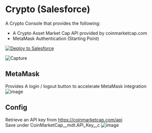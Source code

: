 # Crypto (Salesforce)
A Crypto Console that provides the following:
- A Crypto Asset Market Cap API provided by coinmarketcap.com
- MetaMask Authentication (Starting Point) 

<a href="https://githubsfdeploy.herokuapp.com">
  <img alt="Deploy to Salesforce"
       src="https://raw.githubusercontent.com/afawcett/githubsfdeploy/master/deploy.png">
</a>

![Capture](https://user-images.githubusercontent.com/36901822/152548413-7a7d3962-437f-473f-a453-054ff620b488.PNG)

## MetaMask
Provides A login / logout button to accelerate MetaMask integration
![image](https://user-images.githubusercontent.com/36901822/153019782-d916dacd-2df7-4b9f-9845-15b40d4982ce.png)

## Config
Retrieve an API key from https://coinmarketcap.com/api  
Save under CoinMarketCap__mdt.API_Key__c
![image](https://user-images.githubusercontent.com/36901822/152548964-5e6575c9-1869-4e16-bc9f-2e5624f004b2.png)
